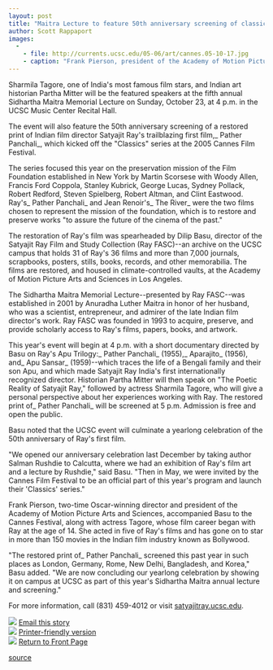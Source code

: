 ```yaml
---
layout: post
title: "Maitra Lecture to feature 50th anniversary screening of classic film honored at Cannes Festival"
author: Scott Rappaport 
images:
  -
    - file: http://currents.ucsc.edu/05-06/art/cannes.05-10-17.jpg
    - caption: "Frank Pierson, president of the Academy of Motion Picture Arts and Sciences, left, UCSC's Dilip Basu, and actress Sharmila Tagore onstage at the 2005 Cannes Film Festival. Photo courtesy of Dilip Basu"
---
```


Sharmila Tagore, one of India's most famous film stars, and Indian art historian Partha Mitter will be the featured speakers at the fifth annual Sidhartha Maitra Memorial Lecture on Sunday, October 23, at 4 p.m. in the UCSC Music Center Recital Hall.

The event will also feature the 50th anniversary screening of a restored print of Indian film director Satyajit Ray's trailblazing first film,_ Pather Panchali_, which kicked off the "Classics" series at the 2005 Cannes Film Festival.

The series focused this year on the preservation mission of the Film Foundation established in New York by Martin Scorsese with Woody Allen, Francis Ford Coppola, Stanley Kubrick, George Lucas, Sydney Pollack, Robert Redford, Steven Spielberg, Robert Altman, and Clint Eastwood. Ray's_ Pather Panchali_ and Jean Renoir's_ The River_ were the two films chosen to represent the mission of the foundation, which is to restore and preserve works "to assure the future of the cinema of the past."

The restoration of Ray's film was spearheaded by Dilip Basu, director of the Satyajit Ray Film and Study Collection (Ray FASC)--an archive on the UCSC campus that holds 31 of Ray's 36 films and more than 7,000 journals, scrapbooks, posters, stills, books, records, and other memorabilia. The films are restored, and housed in climate-controlled vaults, at the Academy of Motion Picture Arts and Sciences in Los Angeles.

The Sidhartha Maitra Memorial Lecture--presented by Ray FASC--was established in 2001 by Anuradha Luther Maitra in honor of her husband, who was a scientist, entrepreneur, and admirer of the late Indian film director's work. Ray FASC was founded in 1993 to acquire, preserve, and provide scholarly access to Ray's films, papers, books, and artwork.

This year's event will begin at 4 p.m. with a short documentary directed by Basu on Ray's Apu Trilogy:_ Pather Panchali_ (1955),_ Aparajito_ (1956), and_ Apu Sansar_ (1959)--which traces the life of a Bengali family and their son Apu, and which made Satyajit Ray India's first internationally recognized director. Historian Partha Mitter will then speak on "The Poetic Reality of Satyajit Ray," followed by actress Sharmila Tagore, who will give a personal perspective about her experiences working with Ray. The restored print of_ Pather Panchali_ will be screened at 5 p.m. Admission is free and open the public.

Basu noted that the UCSC event will culminate a yearlong celebration of the 50th anniversary of Ray's first film.

"We opened our anniversary celebration last December by taking author Salman Rushdie to Calcutta, where we had an exhibition of Ray's film art and a lecture by Rushdie," said Basu. "Then in May, we were invited by the Cannes Film Festival to be an official part of this year's program and launch their 'Classics' series."

Frank Pierson, two-time Oscar-winning director and president of the Academy of Motion Picture Arts and Sciences, accompanied Basu to the Cannes Festival, along with actress Tagore, whose film career began with Ray at the age of 14. She acted in five of Ray's films and has gone on to star in more than 150 movies in the Indian film industry known as Bollywood.

"The restored print of_ Pather Panchali_ screened this past year in such places as London, Germany, Rome, New Delhi, Bangladesh, and Korea," Basu added. "We are now concluding our yearlong celebration by showing it on campus at UCSC as part of this year's Sidhartha Maitra annual lecture and screening."

For more information, call (831) 459-4012 or visit [satyajitray.ucsc.edu][1].

![][2] [Email this story][3]  
![][2] [Printer-friendly version][4]  
![][2] [Return to Front Page][5]

[1]: http://satyajitray.ucsc.edu
[2]: ../../images/bulletarrow.gif
[3]: javascript:url();document.f1.submit();
[4]: javascript:popUp();
[5]: http://currents.ucsc.edu/

[source](http://www1.ucsc.edu/currents/05-06/10-17/maitra.asp "Permalink to maitra")
